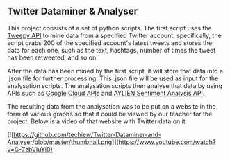 ## Twitter Dataminer & Analyser
This project consists of a set of python scripts. The first script uses the [Tweepy API](https://www.tweepy.org/) to mine data from a specified Twitter account, specifically, the script grabs 200 of the specified account's latest tweets and stores the data for each one, such as the text, hashtags, number of times the tweet has been retweeted, and so on. 

After the data has been mined by the first script, it will store that data into a .json file for further processing. This .json file will be used as input for the analysation scripts. The analysation scripts then analyse that data by using APIs such as [Google Cloud APIs](https://cloud.google.com/apis) and [AYLIEN Sentiment Analysis API](https://aylien.com/news-api/). 

The resulting data from the analysation was to be put on a website in the form of various graphs so that it could be viewed by our teacher for the project. Below is a video of that website with Twitter data on it.

[![https://github.com/techiew/Twitter-Dataminer-and-Analyser/blob/master/thumbnail.png]](https://www.youtube.com/watch?v=G-7zbVIuYl0)

